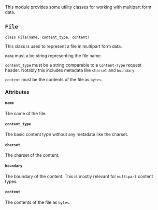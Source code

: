This module provides some utility classes for working with multipart form data.

## `File`
`class File(name, content_type, content)`

This class is used to represent a file in multipart form data.

`name` must a be string representing the file name.

`content_type` must be a string comparable to a `Content-Type` request header.
Notably this includes metadata like `charset` and `boundary`.

`content` must be the contents of the file as `bytes`.

### Attributes
#### `name`
The name of the file.

#### `content_type`
The basic content type without any metadata like the charset.

#### `charset`
The charset of the content.

#### `boundary`
The boundary of the content. This is mostly relevant for `multipart` content
types.

#### `content`
The contents of the file as `bytes`.
